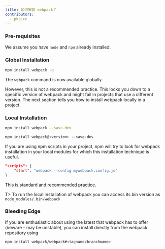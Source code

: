 ```yaml
---
title: 如何安装 webpack？
contributors:
  - pksjce
---
```


### Pre-requisites

We assume you have `node` and `npm` already installed.

### Global Installation

``` bash
npm install webpack -g
```

The `webpack` command is now available globally.

However, this is not a recommended practice. This locks you down to a specific version of webpack and might fail in projects that use a different version. The next section tells you how to install webpack locally in a project.

### Local Installation

``` bash
npm install webpack --save-dev

npm install webpack@<version> --save-dev
```

If you are using npm scripts in your project, npm will try to look for webpack installation in your local modules for which this installation technique is useful.

```json
"scripts": {
	"start": "webpack --config mywebpack.config.js"
}
```

This is standard and recommended practice.

T> To run the local installation of webpack you can access its bin version as `node_modules/.bin/webpack`


### Bleeding Edge

If you are enthusiastic about using the latest that webpack has to offer (beware - may be unstable), you can install directly from the webpack repository using

``` bash
npm install webpack/webpack#<tagname/branchname>
```

